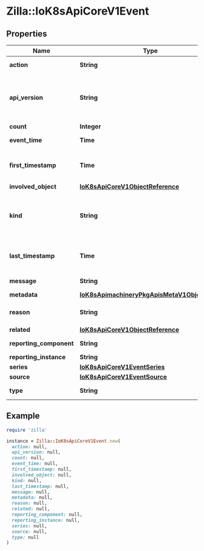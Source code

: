 # Zilla::IoK8sApiCoreV1Event

## Properties

| Name | Type | Description | Notes |
| ---- | ---- | ----------- | ----- |
| **action** | **String** | What action was taken/failed regarding to the Regarding object. | [optional] |
| **api_version** | **String** | APIVersion defines the versioned schema of this representation of an object. Servers should convert recognized schemas to the latest internal value, and may reject unrecognized values. More info: https://git.k8s.io/community/contributors/devel/sig-architecture/api-conventions.md#resources | [optional] |
| **count** | **Integer** | The number of times this event has occurred. | [optional] |
| **event_time** | **Time** | MicroTime is version of Time with microsecond level precision. | [optional] |
| **first_timestamp** | **Time** | Time is a wrapper around time.Time which supports correct marshaling to YAML and JSON.  Wrappers are provided for many of the factory methods that the time package offers. | [optional] |
| **involved_object** | [**IoK8sApiCoreV1ObjectReference**](IoK8sApiCoreV1ObjectReference.md) |  |  |
| **kind** | **String** | Kind is a string value representing the REST resource this object represents. Servers may infer this from the endpoint the client submits requests to. Cannot be updated. In CamelCase. More info: https://git.k8s.io/community/contributors/devel/sig-architecture/api-conventions.md#types-kinds | [optional] |
| **last_timestamp** | **Time** | Time is a wrapper around time.Time which supports correct marshaling to YAML and JSON.  Wrappers are provided for many of the factory methods that the time package offers. | [optional] |
| **message** | **String** | A human-readable description of the status of this operation. | [optional] |
| **metadata** | [**IoK8sApimachineryPkgApisMetaV1ObjectMeta**](IoK8sApimachineryPkgApisMetaV1ObjectMeta.md) |  |  |
| **reason** | **String** | This should be a short, machine understandable string that gives the reason for the transition into the object&#39;s current status. | [optional] |
| **related** | [**IoK8sApiCoreV1ObjectReference**](IoK8sApiCoreV1ObjectReference.md) |  | [optional] |
| **reporting_component** | **String** | Name of the controller that emitted this Event, e.g. &#x60;kubernetes.io/kubelet&#x60;. | [optional] |
| **reporting_instance** | **String** | ID of the controller instance, e.g. &#x60;kubelet-xyzf&#x60;. | [optional] |
| **series** | [**IoK8sApiCoreV1EventSeries**](IoK8sApiCoreV1EventSeries.md) |  | [optional] |
| **source** | [**IoK8sApiCoreV1EventSource**](IoK8sApiCoreV1EventSource.md) |  | [optional] |
| **type** | **String** | Type of this event (Normal, Warning), new types could be added in the future | [optional] |

## Example

```ruby
require 'zilla'

instance = Zilla::IoK8sApiCoreV1Event.new(
  action: null,
  api_version: null,
  count: null,
  event_time: null,
  first_timestamp: null,
  involved_object: null,
  kind: null,
  last_timestamp: null,
  message: null,
  metadata: null,
  reason: null,
  related: null,
  reporting_component: null,
  reporting_instance: null,
  series: null,
  source: null,
  type: null
)
```

